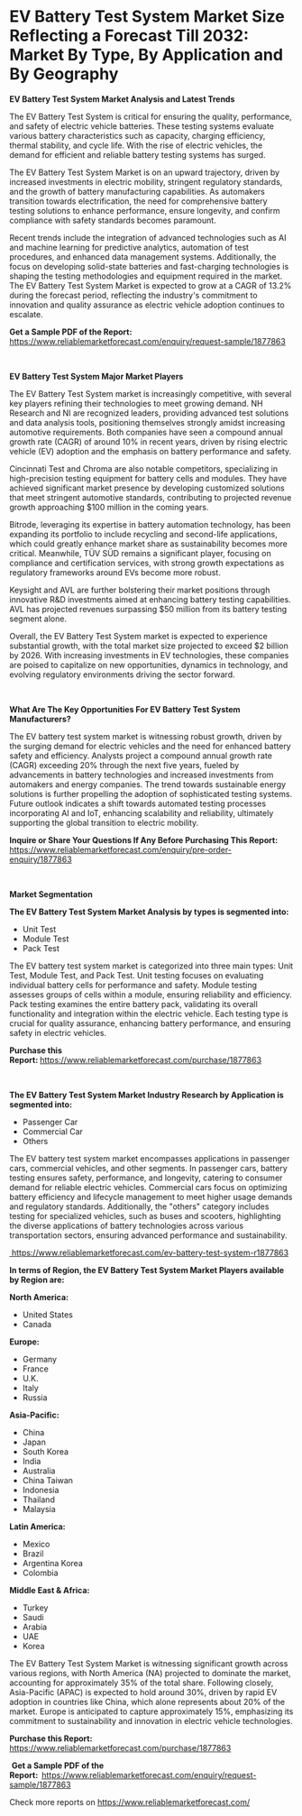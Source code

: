 <p><h1>EV Battery Test System Market Size Reflecting a Forecast Till 2032: Market By Type, By Application and By Geography</h1></p><p><strong>EV Battery Test System Market Analysis and Latest Trends</strong></p>
<p><p>The EV Battery Test System is critical for ensuring the quality, performance, and safety of electric vehicle batteries. These testing systems evaluate various battery characteristics such as capacity, charging efficiency, thermal stability, and cycle life. With the rise of electric vehicles, the demand for efficient and reliable battery testing systems has surged.</p><p>The EV Battery Test System Market is on an upward trajectory, driven by increased investments in electric mobility, stringent regulatory standards, and the growth of battery manufacturing capabilities. As automakers transition towards electrification, the need for comprehensive battery testing solutions to enhance performance, ensure longevity, and confirm compliance with safety standards becomes paramount.</p><p>Recent trends include the integration of advanced technologies such as AI and machine learning for predictive analytics, automation of test procedures, and enhanced data management systems. Additionally, the focus on developing solid-state batteries and fast-charging technologies is shaping the testing methodologies and equipment required in the market. The EV Battery Test System Market is expected to grow at a CAGR of 13.2% during the forecast period, reflecting the industry's commitment to innovation and quality assurance as electric vehicle adoption continues to escalate.</p></p>
<p><strong>Get a Sample PDF of the Report:&nbsp;</strong> <a href="https://www.reliablemarketforecast.com/enquiry/request-sample/1877863?utm_campaign=2780&utm_medium=2&utm_source=Github&utm_content=ia&utm_term=30032025&utm_id=ev-battery-test-system">https://www.reliablemarketforecast.com/enquiry/request-sample/1877863</a></p>
<p>&nbsp;</p>
<p><strong>EV Battery Test System Major Market Players</strong></p>
<p><p>The EV Battery Test System market is increasingly competitive, with several key players refining their technologies to meet growing demand. NH Research and NI are recognized leaders, providing advanced test solutions and data analysis tools, positioning themselves strongly amidst increasing automotive requirements. Both companies have seen a compound annual growth rate (CAGR) of around 10% in recent years, driven by rising electric vehicle (EV) adoption and the emphasis on battery performance and safety.</p><p>Cincinnati Test and Chroma are also notable competitors, specializing in high-precision testing equipment for battery cells and modules. They have achieved significant market presence by developing customized solutions that meet stringent automotive standards, contributing to projected revenue growth approaching $100 million in the coming years.</p><p>Bitrode, leveraging its expertise in battery automation technology, has been expanding its portfolio to include recycling and second-life applications, which could greatly enhance market share as sustainability becomes more critical. Meanwhile, TÜV SÜD remains a significant player, focusing on compliance and certification services, with strong growth expectations as regulatory frameworks around EVs become more robust.</p><p>Keysight and AVL are further bolstering their market positions through innovative R&D investments aimed at enhancing battery testing capabilities. AVL has projected revenues surpassing $50 million from its battery testing segment alone.</p><p>Overall, the EV Battery Test System market is expected to experience substantial growth, with the total market size projected to exceed $2 billion by 2026. With increasing investments in EV technologies, these companies are poised to capitalize on new opportunities, dynamics in technology, and evolving regulatory environments driving the sector forward.</p></p>
<p>&nbsp;</p>
<p><strong>What Are The Key Opportunities For EV Battery Test System Manufacturers?</strong></p>
<p><p>The EV battery test system market is witnessing robust growth, driven by the surging demand for electric vehicles and the need for enhanced battery safety and efficiency. Analysts project a compound annual growth rate (CAGR) exceeding 20% through the next five years, fueled by advancements in battery technologies and increased investments from automakers and energy companies. The trend towards sustainable energy solutions is further propelling the adoption of sophisticated testing systems. Future outlook indicates a shift towards automated testing processes incorporating AI and IoT, enhancing scalability and reliability, ultimately supporting the global transition to electric mobility.</p></p>
<p><strong>Inquire or Share Your Questions If Any Before Purchasing This Report:</strong> <a href="https://www.reliablemarketforecast.com/enquiry/pre-order-enquiry/1877863?utm_campaign=2780&utm_medium=2&utm_source=Github&utm_content=ia&utm_term=30032025&utm_id=ev-battery-test-system">https://www.reliablemarketforecast.com/enquiry/pre-order-enquiry/1877863</a></p>
<p>&nbsp;</p>
<p><strong>Market Segmentation</strong></p>
<p><strong>The EV Battery Test System Market Analysis by types is segmented into:</strong></p>
<p><ul><li>Unit Test</li><li>Module Test</li><li>Pack Test</li></ul></p>
<p><p>The EV battery test system market is categorized into three main types: Unit Test, Module Test, and Pack Test. Unit testing focuses on evaluating individual battery cells for performance and safety. Module testing assesses groups of cells within a module, ensuring reliability and efficiency. Pack testing examines the entire battery pack, validating its overall functionality and integration within the electric vehicle. Each testing type is crucial for quality assurance, enhancing battery performance, and ensuring safety in electric vehicles.</p></p>
<p><strong>Purchase this Report:&nbsp;</strong><a href="https://www.reliablemarketforecast.com/purchase/1877863?utm_campaign=2780&utm_medium=2&utm_source=Github&utm_content=ia&utm_term=30032025&utm_id=ev-battery-test-system">https://www.reliablemarketforecast.com/purchase/1877863</a></p>
<p>&nbsp;</p>
<p><strong>The EV Battery Test System Market Industry Research by Application is segmented into:</strong></p>
<p><ul><li>Passenger Car</li><li>Commercial Car</li><li>Others</li></ul></p>
<p><p>The EV battery test system market encompasses applications in passenger cars, commercial vehicles, and other segments. In passenger cars, battery testing ensures safety, performance, and longevity, catering to consumer demand for reliable electric vehicles. Commercial cars focus on optimizing battery efficiency and lifecycle management to meet higher usage demands and regulatory standards. Additionally, the "others" category includes testing for specialized vehicles, such as buses and scooters, highlighting the diverse applications of battery technologies across various transportation sectors, ensuring advanced performance and sustainability.</p></p>
<p><a href="https://www.reliablemarketforecast.com/ev-battery-test-system-r1877863?utm_campaign=2780&utm_medium=2&utm_source=Github&utm_content=ia&utm_term=30032025&utm_id=ev-battery-test-system">&nbsp;https://www.reliablemarketforecast.com/ev-battery-test-system-r1877863</a></p>
<p><strong>In terms of Region, the EV Battery Test System Market Players available by Region are:</strong></p>
<p>
    <p> <strong> North America: </strong>
        <ul>
            <li>United States</li>
            <li>Canada</li>
        </ul>
        </p> 
    <p> <strong> Europe: </strong>
        <ul>
            <li>Germany</li>
            <li>France</li>
            <li>U.K.</li>
            <li>Italy</li>
            <li>Russia</li>
        </ul>
        </p> 
    <p> <strong> Asia-Pacific: </strong>
        <ul>
            <li>China</li>
            <li>Japan</li>
            <li>South Korea</li>
            <li>India</li>
            <li>Australia</li>
            <li>China Taiwan</li>
            <li>Indonesia</li>
            <li>Thailand</li>
            <li>Malaysia</li>
        </ul>
        </p> 
    <p> <strong> Latin America: </strong>
        <ul>
            <li>Mexico</li>
            <li>Brazil</li>
            <li>Argentina Korea</li>
            <li>Colombia</li>
        </ul>
        </p> 
    <p> <strong> Middle East & Africa: </strong>
        <ul>
            <li>Turkey</li>
            <li>Saudi</li>
            <li>Arabia</li>
            <li>UAE</li>
            <li>Korea</li>
        </ul>
    </p>
    </p>
<p><p>The EV Battery Test System Market is witnessing significant growth across various regions, with North America (NA) projected to dominate the market, accounting for approximately 35% of the total share. Following closely, Asia-Pacific (APAC) is expected to hold around 30%, driven by rapid EV adoption in countries like China, which alone represents about 20% of the market. Europe is anticipated to capture approximately 15%, emphasizing its commitment to sustainability and innovation in electric vehicle technologies.</p></p>
<p><strong>Purchase this Report: </strong><a href="https://www.reliablemarketforecast.com/purchase/1877863?utm_campaign=2780&utm_medium=2&utm_source=Github&utm_content=ia&utm_term=30032025&utm_id=ev-battery-test-system">https://www.reliablemarketforecast.com/purchase/1877863</a></p>
<p>&nbsp;<strong>Get a Sample PDF of the Report:&nbsp;&nbsp;</strong><a href="https://www.reliablemarketforecast.com/enquiry/request-sample/1877863?utm_campaign=2780&utm_medium=2&utm_source=Github&utm_content=ia&utm_term=30032025&utm_id=ev-battery-test-system">https://www.reliablemarketforecast.com/enquiry/request-sample/1877863</a></p>
<p><strong></strong></p>
<p>Check more reports on <a href="https://www.reliablemarketforecast.com/?utm_campaign=2780&utm_medium=2&utm_source=Github&utm_content=ia&utm_term=30032025&utm_id=ev-battery-test-system">https://www.reliablemarketforecast.com/</a></p>